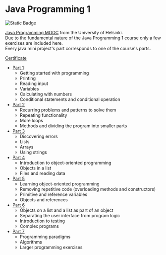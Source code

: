 # Java Programming 1
![Static Badge](https://img.shields.io/badge/NetBeans%20-%20teal?style=for-the-badge&logo=apachenetbeanside&logoColor=black)

[Java Programming MOOC](https://java-programming.mooc.fi/) from the University of Helsinki.\
Due to the fundamental nature of the Java Programming 1 course only a few exercises are included here.\
Every java mini project's part corresponds to one of the course's parts.


[Certificate](certificate-java-programming-i.png)
- [Part 1](https://java-programming.mooc.fi/part-1)
  - Getting started with programming
  - Printing
  - Reading input
  - Variables
  - Calculating with numbers
  - Conditional statements and conditional operation
- [Part 2](https://java-programming.mooc.fi/part-2)
  - Recurring problems and patterns to solve them
  - Repeating functionality
  - More loops
  - Methods and dividing the program into smaller parts
- [Part 3](https://java-programming.mooc.fi/part-3)
  - Discovering errors
  - Lists
  - Arrays
  - Using strings
- [Part 4](https://java-programming.mooc.fi/part-4)
  - Introduction to object-oriented programming
  - Objects in a list
  - Files and reading data
- [Part 5](https://java-programming.mooc.fi/part-5)
  - Learning object-oriented programming
  - Removing repetitive code (overloading methods and constructors)
  - Primitive and reference variables
  - Objects and references
- [Part 6](https://java-programming.mooc.fi/part-6)
  - Objects on a list and a list as part of an object
  - Separating the user interface from program logic
  - Introduction to testing
  - Complex programs
- [Part 7](https://java-programming.mooc.fi/part-7)
  - Programming paradigms
  - Algorithms
  - Larger programming exercises
